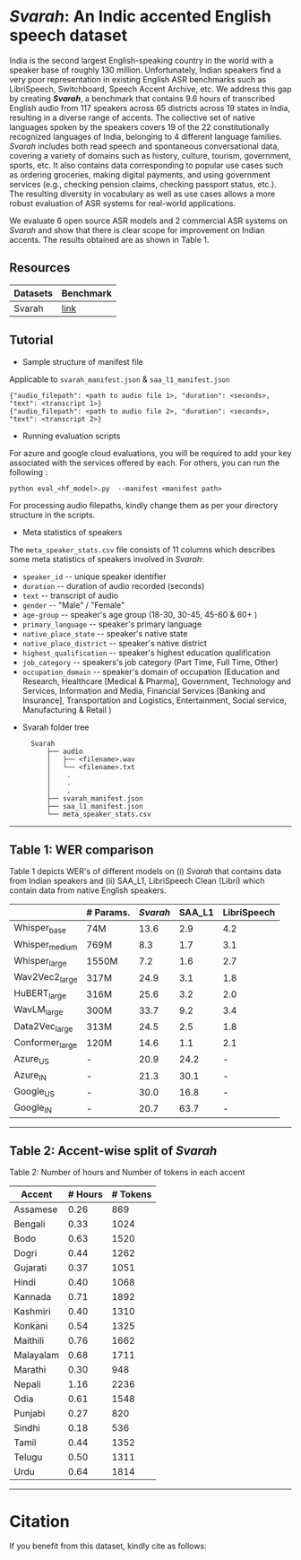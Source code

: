 # *Svarah*: An Indic accented English speech dataset

India is the second largest English-speaking country in the world with a speaker base of roughly 130 million. 
Unfortunately, Indian speakers find a very poor representation in existing English ASR benchmarks such as LibriSpeech, Switchboard, Speech Accent Archive, etc. 
We address this gap by creating ***Svarah***, a benchmark that contains 9.6 hours of transcribed English audio from 117 speakers across 65 districts across 19 states in India, resulting in a diverse range of accents. The collective set of native languages spoken by the speakers covers 19 of the 22 constitutionally recognized languages of India, belonging to 4 different language families.
*Svarah*  includes both read speech and spontaneous conversational data, covering a variety of domains such as history, culture, tourism, government, sports, etc. It also contains data corresponding to popular use cases such as ordering groceries, making digital payments, and using government services (e.g., checking pension claims, checking passport status, etc.). The resulting diversity in vocabulary as well as use cases allows a more robust evaluation of ASR systems for real-world applications. 

We evaluate 6 open source ASR models and 2 commercial ASR systems on *Svarah* and show that there is clear scope for improvement on Indian accents. The results obtained are as shown in Table 1. 

## Resources
 

|Datasets | Benchmark |
| - | - |
| Svarah | [link](<zip_e2e>) |

## Tutorial

  - Sample structure of manifest file 

  Applicable to `svarah_manifest.json` & `saa_l1_manifest.json`

```
{"audio_filepath": <path to audio file 1>, "duration": <seconds>, "text": <transcript 1>}
{"audio_filepath": <path to audio file 2>, "duration": <seconds>, "text": <transcript 2>}

```
 - Running evaluation scripts

For azure and google cloud evaluations, you will be required to add your key associated with the services offered by each. For others, you can run the following : 

 ```
 python eval_<hf_model>.py  --manifest <manifest path>
 ```
For processing audio filepaths, kindly change them as per your directory structure in the scripts.


  - Meta statistics of speakers
   
   The `meta_speaker_stats.csv` file consists of 11 columns which describes some meta statistics of speakers involved in *Svarah*: 

* `speaker_id` -- unique speaker identifier
* `duration` -- duration of audio recorded (seconds)
* `text` -- transcript of audio
* `gender` -- "Male" / "Female"
* `age-group` -- speaker's age group (18-30, 30-45, 45-60 & 60+ )
* `primary_language` -- speaker's primary language 
* `native_place_state` -- speaker's native state 
* `native_place_district` -- speaker's native district
* `highest_qualification` -- speaker's highest education qualification
* `job_category` -- speakers's job category (Part Time, Full Time, Other)
* `occupation_domain` -- speaker's domain of occupation (Education and Research, Healthcare [Medical & Pharma], Government, Technology and Services, Information and Media, Financial Services [Banking and Insurance], Transportation and Logistics, Entertainment, Social service, Manufacturing & Retail  )
    

 - Svarah folder tree

    ```
      Svarah
          ├── audio
          │   ├── <filename>.wav
          │   └── <filename>.txt     
          │    .
          │    .
          │    .
          ├── svarah_manifest.json
          ├── saa_l1_manifest.json
          └── meta_speaker_stats.csv    
    ```


***

## Table 1: WER comparison

Table 1 depicts WER's of different models on (i) *Svarah* that contains data from Indian speakers and (ii) SAA\_L1, LibriSpeech Clean (Libri) which contain data from native English speakers.

|                                                                                               | \# Params.                                                                                | *Svarah* | SAA\_L1 | LibriSpeech |
|-----------------------------------------------------------------------------------------------|-------------------------------------------------------------------------------------------|--------|---------|-------|
| Whisper<sub>base</sub>                                                                               | 74M                                                                                       | 13.6   | 2.9     | 4.2   |
| Whisper<sub>medium</sub>                                                                            | 769M                                                                                      | 8.3    | 1.7     | 3.1   |
| Whisper<sub>large</sub>                                                                             | 1550M                                                                                     | 7.2    | 1.6     | 2.7   |
| Wav2Vec2<sub>large</sub>                                                                            | 317M                                                                                      | 24.9   | 3.1     | 1.8   |
| HuBERT<sub>large</sub>                                                                              | 316M                                                                                      | 25.6   | 3.2     | 2.0   |
| WavLM<sub>large</sub>                                                                               | 300M                                                                                      | 33.7   | 9.2     | 3.4   |
| Data2Vec<sub>large</sub>                                                                            | 313M                                                                                      | 24.5   | 2.5     | 1.8   |
| Conformer<sub>large</sub>                                                                           | 120M                                                                                      | 14.6   | 1.1     | 2.1   |
| Azure<sub>US</sub>                                                                                  | -                                                                                         | 20.9   | 24.2    | -     |
| Azure<sub>IN</sub>                                                                                  | -                                                                                         | 21.3   | 30.1    | -     |
| Google<sub>US</sub>                                                                                 | -                                                                                         | 30.0   | 16.8    | -     |
| Google<sub>IN</sub>                                                                                 | -                                                                                         | 20.7   | 63.7    | -     |

***
## Table 2: Accent-wise split of *Svarah*

Table 2: Number of hours and Number of tokens in each accent

| Accent | # Hours |# Tokens |
|---------------|-------------------|--------------------|
| Assamese      | 0.26              | 869                |
| Bengali       | 0.33              | 1024               |
| Bodo          | 0.63              | 1520               |
| Dogri         | 0.44              | 1262               |
| Gujarati      | 0.37              | 1051               |
| Hindi         | 0.40              | 1068               |
| Kannada       | 0.71              | 1892               |
| Kashmiri      | 0.40              | 1310               |
| Konkani       | 0.54              | 1325               |
| Maithili      | 0.76              | 1662               |
| Malayalam     | 0.68              | 1711               |
| Marathi       | 0.30              | 948                |
| Nepali        | 1.16              | 2236               |
| Odia          | 0.61              | 1548               |
| Punjabi       | 0.27              | 820                |
| Sindhi        | 0.18              | 536                |
| Tamil         | 0.44              | 1352               |
| Telugu        | 0.50              | 1311               |
| Urdu          | 0.64              | 1814               |









***
# Citation
If you benefit from this dataset, kindly cite as follows:

```


```

